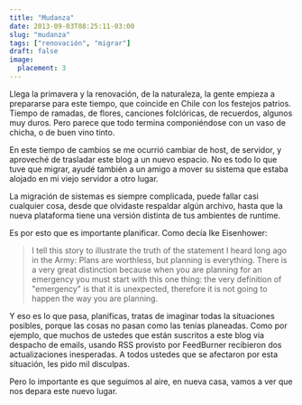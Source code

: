 ```yaml
---
title: "Mudanza"
date: 2013-09-03T08:25:11-03:00
slug: "mudanza"
tags: ["renovación", "migrar"]
draft: false
image:
  placement: 3
---
```

Llega la primavera y la renovación, de la naturaleza, la gente empieza a
prepararse para este tiempo, que coincide en Chile con los festejos
patrios. Tiempo de ramadas, de flores, canciones folclóricas, de
recuerdos, algunos muy duros. Pero parece que todo termina componiéndose
con un vaso de chicha, o de buen vino tinto.

En este tiempo de cambios se me ocurrió cambiar de host, de servidor, y
aproveché de trasladar este blog a un nuevo espacio. No es todo lo que
tuve que migrar, ayudé también a un amigo a mover su sistema que estaba
alojado en mi viejo servidor a otro lugar.

La migración de sistemas es siempre complicada, puede fallar casi
cualquier cosa, desde que olvidaste respaldar algún archivo, hasta que
la nueva plataforma tiene una versión distinta de tus ambientes de
runtime.

Es por esto que es importante planificar. Como decía Ike Eisenhower:

> I tell this story to illustrate the truth of the
statement I heard long ago in the Army: Plans are worthless, but
planning is everything. There is a very great distinction because when
you are planning for an emergency you must start with this one thing:
the very definition of \"emergency\" is that it is unexpected, therefore
it is not going to happen the way you are planning.

Y eso es lo que pasa, planificas, tratas de imaginar todas la
situaciones posibles, porque las cosas no pasan como las tenías
planeadas. Como por ejemplo, que muchos de ustedes que están suscritos a
este blog vía despacho de emails, usando RSS provisto por FeedBurner
recibieron dos actualizaciones inesperadas. A todos ustedes que se
afectaron por esta situación, les pido mil disculpas.

Pero lo importante es que seguimos al aire, en nueva casa, vamos a ver
que nos depara este nuevo lugar.
